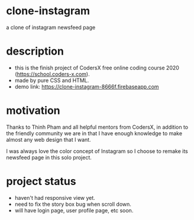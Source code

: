 # clone-instagram
a clone of instagram newsfeed page
# description
  - this is the finish project of CodersX free online coding course 2020 (https://school.coders-x.com).
  - made by pure CSS and HTML.
  - demo link: https://clone-instagram-8666f.firebaseapp.com
# motivation
Thanks to Thinh Pham and all helpful mentors from CodersX, in addition to the friendly community we are in that I have enough
knowledge to make almost any web design that I want.

I was always love the color concept of Instagram so I choose to remake its newsfeed page in this solo project.
# project status
  - haven't had responsive view yet.
  - need to fix the story box bug when scroll down.
  - will have login page, user profile page, etc soon.
